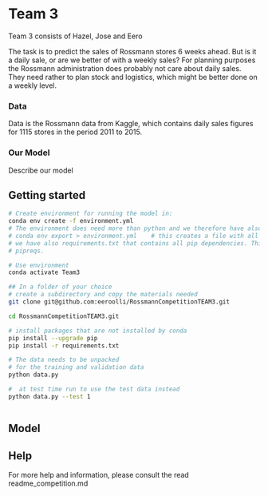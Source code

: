 # Team 3

Team 3 consists of Hazel, Jose and Eero

The task is to predict the sales of Rossmann stores 6 weeks ahead.
But is it a daily sale, or are we better of with a weekly sales?
For planning purposes the Rossmann administration does probably not care about daily sales.  They need rather to plan stock and logistics, which might be better done on a weekly level.

### Data
Data is the Rossmann data from Kaggle, which contains daily sales figures for 1115 stores in the period 2011 to 2015. 

### Our Model
Describe our model




## Getting started
```bash
# Create environment for running the model in: 
conda env create -f environment.yml
# The environment does need more than python and we therefore have also run
# conda env export > environment.yml    # this creates a file with all conda dependencies.
# we have also requirements.txt that contains all pip dependencies. This file is created with
# pipreqs. 

# Use environment
conda activate Team3

## In a folder of your choice
# create a subdirectory and copy the materials needed
git clone git@github.com:eeroolli/RossmannCompetitionTEAM3.git

cd RossmannCompetitionTEAM3.git

# install packages that are not installed by conda
pip install --upgrade pip
pip install -r requirements.txt

# The data needs to be unpacked
# for the training and validation data
python data.py  

#  at test time run to use the test data instead
python data.py --test 1  



```

## Model



## Help
For more help and information, please consult the read readme_competition.md


